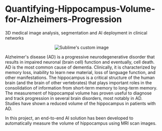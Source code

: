 # Quantifying-Hippocampus-Volume-for-Alzheimers-Progression
3D medical image analysis, segmentation and AI deployment in clinical networks
<p align="center">
  <img src="https://user-images.githubusercontent.com/13916713/109415796-f1375c00-7a0e-11eb-98f0-2c209b7b5d48.gif" alt="Sublime's custom image"/>
</p>
Alzheimer's disease (AD) is a progressive neurodegenerative disorder that results in impaired neuronal (brain cell) function and eventually, cell death. AD is the most common cause of dementia. Clinically, it is characterized by memory loss, inability to learn new material, loss of language function, and other manifestations. The hippocampus is a critical structure of the human brain (and the brain of other vertebrates) that plays important roles in the consolidation of information from short-term memory to long-term memory. The measurement of hippocampal volume has proven useful to diagnose and track progression in several brain disorders, most notably in AD. Studies have shown a reduced volume of the hippocampus in patients with AD.

In this project, an end-to-end AI solution has been developed to automatically measure the volume of hippocampus using MRI scan images.

